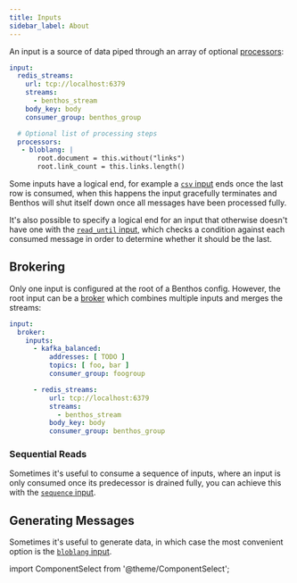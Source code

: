 ```yaml
---
title: Inputs
sidebar_label: About
---
```


An input is a source of data piped through an array of optional [processors][processors]:

```yaml
input:
  redis_streams:
    url: tcp://localhost:6379
    streams:
      - benthos_stream
    body_key: body
    consumer_group: benthos_group

  # Optional list of processing steps
  processors:
   - bloblang: |
       root.document = this.without("links")
       root.link_count = this.links.length()
```

Some inputs have a logical end, for example a [`csv` input][input.csv] ends once the last row is consumed, when this happens the input gracefully terminates and Benthos will shut itself down once all messages have been processed fully.

It's also possible to specify a logical end for an input that otherwise doesn't have one with the [`read_until` input][input.read_until], which checks a condition against each consumed message in order to determine whether it should be the last.

## Brokering

Only one input is configured at the root of a Benthos config. However, the root input can be a [broker][input.broker] which combines multiple inputs and merges the streams:

```yaml
input:
  broker:
    inputs:
      - kafka_balanced:
          addresses: [ TODO ]
          topics: [ foo, bar ]
          consumer_group: foogroup

      - redis_streams:
          url: tcp://localhost:6379
          streams:
            - benthos_stream
          body_key: body
          consumer_group: benthos_group
```

### Sequential Reads

Sometimes it's useful to consume a sequence of inputs, where an input is only consumed once its predecessor is drained fully, you can achieve this with the [`sequence` input][input.sequence].

## Generating Messages

Sometimes it's useful to generate data, in which case the most convenient option is the [`bloblang` input][input.bloblang].

import ComponentSelect from '@theme/ComponentSelect';

<ComponentSelect type="inputs"></ComponentSelect>

[processors]: /docs/components/processors/about
[input.broker]: /docs/components/inputs/broker
[input.bloblang]: /docs/components/inputs/bloblang
[input.csv]: /docs/components/inputs/csv
[input.sequence]: /docs/components/inputs/sequence
[input.read_until]: /docs/components/inputs/read_until